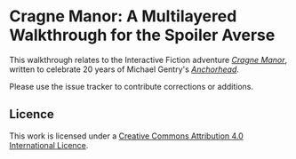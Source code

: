 # Cragne Manor: A Multilayered Walkthrough for the Spoiler Averse

This walkthrough relates to the Interactive Fiction adventure *[Cragne Manor]*,
written to celebrate 20 years of Michael Gentry's *[Anchorhead]*.

[Cragne Manor]: https://ifdb.tads.org/viewgame?id=4x7nltu8p851tn4x
[Anchorhead]: https://ifdb.tads.org/viewgame?id=op0uw1gn1tjqmjt7

Please use the issue tracker to contribute corrections or additions.

## Licence

This work is licensed under a [Creative Commons Attribution 4.0 International Licence][cc by].

[cc by]: http://creativecommons.org/licenses/by/4.0/

